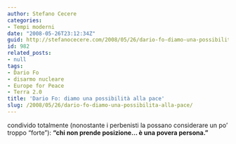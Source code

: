 ```yaml
---
author: Stefano Cecere
categories:
- Tempi moderni
date: "2008-05-26T23:12:34Z"
guid: http://stefanocecere.com/2008/05/26/dario-fo-diamo-una-possibilita-alla-pace/
id: 982
related_posts:
- null
tags:
- Dario Fo
- disarmo nucleare
- Europe for Peace
- Terra 2.0
title: 'Dario Fo: diamo una possibilità alla pace'
slug: /2008/05/26/dario-fo-diamo-una-possibilita-alla-pace/
---
```


condivido totalmente (nonostante i perbenisti la possano considerare un po&#8217; troppo &#8220;forte&#8221;): **&#8220;chi non prende posizione&#8230; è una povera persona.&#8221;**